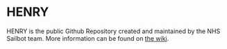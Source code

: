 # HENRY

HENRY is the public Github Repository created and maintained by the NHS Sailbot team. More information can be found on [the wiki](https://github.com/NHS-Sailbot/HENRY/wiki).
